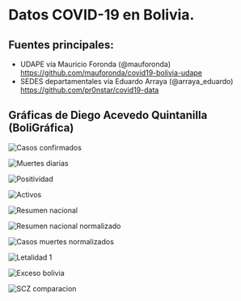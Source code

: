 # Datos COVID-19 en Bolivia.

## **Fuentes principales**:

 - UDAPE vía Mauricio Foronda (@mauforonda) https://github.com/mauforonda/covid19-bolivia-udape
- SEDES departamentales vía Eduardo Arraya (@arraya_eduardo) https://github.com/pr0nstar/covid19-data

## Gráficas de Diego Acevedo Quintanilla (BoliGráfica)

![Casos confirmados](https://github.com/dquintani/covid/blob/main/graficas/casos_todos.jpg?raw=true)

![Muertes diarias](https://github.com/dquintani/covid/blob/main/graficas/muertes_todos.jpg?raw=true)


![Positividad](https://github.com/dquintani/covid/blob/main/graficas/positividad_diaria_subplots.jpg?raw=true)

![Activos](https://github.com/dquintani/covid/blob/main/graficas/activos.jpg?raw=true)

![Resumen nacional](https://github.com/dquintani/covid/blob/main/graficas/resumen_nacional.jpg?raw=true)

![Resumen nacional normalizado](https://github.com/dquintani/covid/blob/main/graficas/resumen_nacional_normalizado.jpg?raw=true)

![Casos muertes normalizados](https://github.com/dquintani/covid/blob/main/graficas/casos_muertes_normalizado_dept.jpg?raw=true)

![Letalidad 1](https://github.com/dquintani/covid/blob/main/graficas/letalidad_overlay.jpg?raw=true)

![Exceso bolivia](https://github.com/dquintani/covid/blob/main/graficas/exceso_bolivia1.jpg?raw=true)

![SCZ comparacion](https://github.com/dquintani/covid/blob/main/graficas/Santa_cruz_comparacion_casos_grid.jpg?raw=true)

